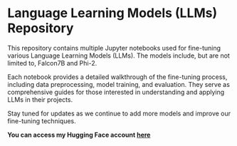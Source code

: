 # Language Learning Models (LLMs) Repository

This repository contains multiple Jupyter notebooks used for fine-tuning various Language Learning Models (LLMs). The models include, but are not limited to, Falcon7B and Phi-2.

Each notebook provides a detailed walkthrough of the fine-tuning process, including data preprocessing, model training, and evaluation. They serve as comprehensive guides for those interested in understanding and applying LLMs in their projects.

Stay tuned for updates as we continue to add more models and improve our fine-tuning techniques.

**You can access my Hugging Face account [here](https://huggingface.co/Menouar)**
